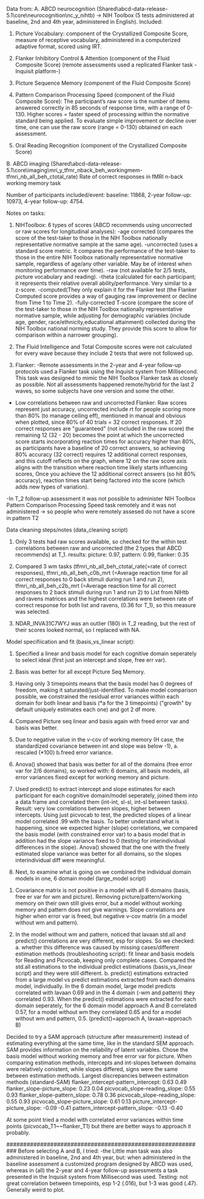 Data from: 
A. ABCD neurocognition (Shared\abcd-data-release-5.1\core\neurocognition\nc_y_nihtb) -> NIH Toolbox (5 tests administered at baseline, 2nd and 4th year, administered in English). Included: 
1. Picture Vocabulary: component of the Crystallized Composite Score, measure of receptive vocabulary, administered in a computerized adaptive format, scored using IRT. 
2. Flanker Inhibitory Control & Attention (component of the Fluid Composite Score) (remote assessments used a replicated Flanker task -Inquisit platform-)
3. Picture Sequence Memory (component of the Fluid Composite Score)
   
4. Pattern Comparison Processing Speed (component of the Fluid Composite Score): The participant’s raw score is the number of items answered correctly in 85 seconds of response time, with a range of 0-130. Higher scores = faster speed of processing within the normative standard being applied. To evaluate simple improvement or decline over time, one can use the raw score (range = 0-130) obtained on each assessment.
   
5. Oral Reading Recognition (component of the Crystallized Composite Score)

B. ABCD imaging (Shared\abcd-data-release-5.1\core\imaging\mri_y_tfmr_nback_beh_workingmem- tfmri_nb_all_beh_ctotal_rate)
Rate of correct responses in fMRI n-back working memory task 

Number of participants included/event: baseline: 11868, 2-year follow-up:	10973, 4-year follow-up: 4754.

Notes on tasks:
1. NIHToolbox: 6 types of scores (ABCD recommends using uncorrected or raw scores for longitudinal analyses): 
-age corrected (compares the score of the test-taker to those in the NIH Toolbox nationally representative normative sample at the same age).
-uncorrected (uses a standard score metric. It compares the performance of the test-taker to those in the entire NIH Toolbox nationally representative normative sample, regardless of age/any other variable. May be of interest when monitoring performance over time).
-raw (not available for 2/5 tests, picture vocabulary and reading). 
-theta (calculated for each participant; it represents their relative overall ability/performance. Very similar to a z-score.
-computed(They only explain it for the Flanker test (the Flanker Computed score provides a way of gauging raw improvement or decline from Time 1 to Time 2). 
-fully-corrected T-score (compare the score of the test-taker to those in the NIH Toolbox nationally representative normative sample, while adjusting for demographic variables (include age, gender, race/ethnicity,educational attainment) collected during the NIH Toolbox national norming study. They provide this score to allow for comparison within a narrower grouping).

2. The Fluid Intelligence and Total Composite scores were not calculated for every wave because they include 2 tests that were not followed up.

2. Flanker: -Remote assessments in the 2-year and 4-year follow-up protocols used a Flanker task using the Inquisit system from Millisecond. This task was designed to mimic the NIH Toolbox Flanker task as closely as possible. Not all assessments happened remote/hybrid for the last 2 waves, so some subjects have one version and some the other. 
- Low correlations between raw and uncorrected Flanker: Raw scores represent just accuracy, uncorrected include rt for people scoring more than 80% (to manage ceiling eff), mentioned in manual and obvious when plotted, since 80% of 40 trials = 32 correct responses.
If 20 correct responses are "guaranteed" (not included in the raw score) the remaining 12 (32 - 20) becomes the point at which the uncorrected score starts incorporating reaction times for accuracy higher than 80%, as participants have a baseline of 20 correct answers, so achieving 80% accuracy (32 correct) requires 12 additional correct responses, and this cutoff reflects on the graph, where 12 on the raw score axis aligns with the transition where reaction time likely starts influencing scores, Once you achieve the 12 additional correct answers (so hit 80% accuracy), reaction times start being factored into the score (which adds new types of variation).

-In T_2 follow-up assessment it was not possible to administer NIH Toolbox Pattern Comparison Processing Speed
task remotely and it was not administered -> so people who were remotely assesed do not have a score in pattern T2


Data cleaning steps/notes (data_cleaning script)

1. Only 3 tests had raw scores available, so checked for the within test correlations between raw and uncorrected (the 2 types that ABCD recommends) at T_1.
results: picture: 0.97, pattern: 0.99, flanker: 0.35 


3. Compared 3 wm tasks (tfmri_nb_all_beh_ctotal_rate(=rate of correct responses), tfmri_nb_all_beh_c0b_mrt (=Average reaction time for all correct responses to 0 back stimuli during run 1 and run 2), tfmri_nb_all_beh_c2b_mrt (=Average reaction time for all correct responses to 2 back stimuli during run 1 and run 2) to List from NIHtb and ravens matrices and the highest correlations were between rate of correct response for both list and ravens, (0.36 for T_1), so this measure was selected.
   
4. NDAR_INVA31C7WYJ was an outlier (180) in T_2 reading, but the rest of their scores looked normal, so I replaced with NA. 


Model specifiication and fit (basis_vs_linear script):

1. Specified a linear and basis model for each cognitive domain seperately to select ideal (first just an intercept and slope, free err var).

2. Basis was better for all except Picture Seq Memory. 

3. Having only 3 timepoints means that the basis model has 0 degrees of freedom, making it saturated/just-identified. To make model comparison possible, we constrained the residual error variances within each domain for both linear and basis (*a for the 3 timepoints) ("growth" by default uniquely estimates each one) and got 2 df more.

4. Compared Picture seq linear and basis again with freed error var and basis was better. 

5. Due to negative value in the v-cov of working memory (H case, the standardized covariance between int and slope was below -1), a. rescaled (*100) b.freed error variance.

6. Anova() showed that basis was better for all of the domains (free error var for 2/6 domains), so worked with: 6 domains, all basis models, all error variances fixed except for working memory and picture. 

8. Used predict() to extract intercept and slope estimates for each participant for each cognitive domain/model seperately, joined them into a data frame and correlated them (int-int, sl-sl, int-sl between tasks). Result: very low correlations between slopes, higher between intercepts. Using just picvocab to test, the predicted slopes of a linear model correlated .99 with the basis. To better understand what is happening, since we expected higher (slope) correlations, we compared the basis model (with constrained error var) to a basis model that in addition had the slope variance fixed to 0 (testing for interindividual differences in the slope). Anova() showed that the one with the freely estimated slope variance was better for all domains, so the slopes interindividual diff were meaningful.
   
10. Next, to examine what is going on we combined the individual domain models in one, 6 domain model (large_model script)

1) Covariance matrix is not positive in a model with all 6 domains (basis, free er var for wm and picture). Removing picture/pattern/working memory on their own still gives error, but a model without working memory and pattern does not give warnings. Slope correlations are higher when error var is freed, but negative v-cov matrix (in a model without wm and pattern). 

2) In the model without wm and pattern, noticed that lavaan std.all and predict() correlations are very different, esp for slopes. So we checked:
a. whether this difference was caused by missing cases/different estimation methods (troubleshooting script): fit linear and basis models for Reading and Picvocab, keeping only complete cases. Compared the std.all estimations to the individual predict estimations (basis_vs_linear script) and they were still different.
b. predict() estimations extracted from a large model vs predict estimations extracted from each domains model, individually. In the 6 domain model, large model predicts correlated with lavaan 0.69 and in the 4 domain (-wm and pattern) they correlated 0.93. When the predict() estimations were extracted for each domain seperately, for the 6 domain model approach A and B correlated 0.57, for a model without wm they correlated 0.65 and for a model without wm and pattern, 0.5. 
(predict()=approach A, lavaan=approach B) 

Decided to try a SAM approach (structure after measurement) instead of estimating everything at the same time, like in the standard SEM approach. SAM provides information on the reliability of latent variables. 
Chose the basis model without working memory and free error var for picture. When comparing estimation methods, intercepts and int-slopes between domains were relatively conistent, while slopes differed, signs were the same between estimation methods. 
Largest discrepancies between estimation methods (standard-SAM)
flanker_intercept-pattern_intercept: 0.63  0.49
flanker_slope-picture_slope:     0.23  0.04
picvocab_slope-reading_slope:    0.55  0.93
flanker_slope-pattern_slope:   0.78  0.36
picvocab_slope-reading_slope:    0.55  0.93
picvocab_slope-picture_slope:   0.61  0.13
picture_intercept-picture_slope: -0.09 -0.41
pattern_intercept-pattern_slope:  -0.13 -0.40


At some point tried a model with correlated error variances within time points (picvocab_T1~~flanker_T1) but there are better ways to approach it probably.

 ###########################################################
 Before selecting A and B, I tried:
 -the Little man task was also administered in baseline, 2nd and 4th year, but: when administered in the baseline assessment a customized program designed by ABCD was used, whereas in (all) the 2-year and 4-year follow-up assessments a task presented in the Inquisit system from Millisecond was used. Testing: not great correlation between timepoints, esp 1-2 (.016), but 1-3 was good (.47). Generally weird to plot.


